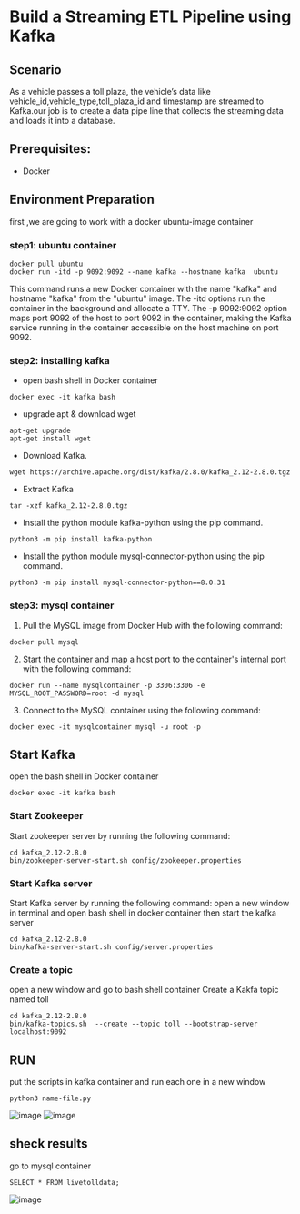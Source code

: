# Build a Streaming ETL Pipeline using Kafka

## Scenario
 As a vehicle passes a toll plaza, the vehicle’s data like vehicle_id,vehicle_type,toll_plaza_id and timestamp are streamed to Kafka.our job is to create a data pipe line that collects the streaming data and loads it into a database.
 
 ## Prerequisites:
 * Docker
 
 ## Environment Preparation
  first ,we are going to work with a docker ubuntu-image  container
  
  ### step1: ubuntu container
  ```
  docker pull ubuntu
  docker run -itd -p 9092:9092 --name kafka --hostname kafka  ubuntu 
  ```
  This command runs a new Docker container with the name "kafka" and hostname "kafka" from the "ubuntu" image. The -itd options run the container in the background and allocate a TTY. The -p 9092:9092 option maps port 9092 of the host to port 9092 in the container, making the Kafka service running in the container accessible on the host machine on port 9092.
  
  ### step2: installing kafka
  * open bash shell in Docker container
  
  ```
  docker exec -it kafka bash
  
  ```
  * upgrade apt & download wget
  
  ```
  apt-get upgrade
  apt-get install wget
  ```
  
  * Download Kafka.
  ```
  wget https://archive.apache.org/dist/kafka/2.8.0/kafka_2.12-2.8.0.tgz
  
  ```
  * Extract Kafka
  ```
  tar -xzf kafka_2.12-2.8.0.tgz
  ```
  * Install the python module kafka-python using the pip command.
  ```
  python3 -m pip install kafka-python
  
  ```
  
  * Install the python module mysql-connector-python using the pip command.
  
  ```
  python3 -m pip install mysql-connector-python==8.0.31
  ```
  
  ### step3: mysql container
  1. Pull the MySQL image from Docker Hub with the following command:
  ```
  docker pull mysql
  ```
  2. Start the container and map a host port to the container's internal port with the following command:
  ```
  docker run --name mysqlcontainer -p 3306:3306 -e MYSQL_ROOT_PASSWORD=root -d mysql
  ```
  3. Connect to the MySQL container using the following command:
  ```
  docker exec -it mysqlcontainer mysql -u root -p
  
  ```
  
  ## Start Kafka
 open  the bash shell in Docker container 
 ```
 docker exec -it kafka bash
 ```
 
  ### Start Zookeeper
  Start zookeeper server by running the following command:
  
  ``` 
  cd kafka_2.12-2.8.0
  bin/zookeeper-server-start.sh config/zookeeper.properties
  ```
   ### Start Kafka server
  Start Kafka server by running the following command:
  open a new window in terminal and open bash shell in docker container
  then start the kafka server
  
  ``` 
  cd kafka_2.12-2.8.0
  bin/kafka-server-start.sh config/server.properties
  ```
  
  ### Create a topic
  open a new window and go to bash shell container
 Create a Kakfa topic named toll
  
  ``` 
  cd kafka_2.12-2.8.0
  bin/kafka-topics.sh  --create --topic toll --bootstrap-server localhost:9092
  
  ```
  ## RUN
  put the scripts in kafka container and run each one in a new window
  ```
  python3 name-file.py
  ```
  ![image](https://user-images.githubusercontent.com/89319105/217097703-4cb50392-c53e-4dcb-882b-02350f2c107d.png)
![image](https://user-images.githubusercontent.com/89319105/217097811-c36a6b8c-dc8d-490c-8a69-7013eb54ffa6.png)

  
  ## sheck results
  go to mysql container
  ```
  SELECT * FROM livetolldata;
  
  ```
  ![image](https://user-images.githubusercontent.com/89319105/217098464-fbf7a92e-6fef-4c05-bfad-3d8e4cd754d9.png)

  
  
  
  
 
